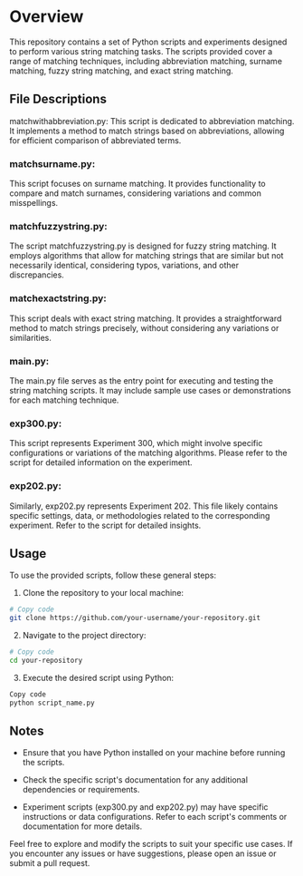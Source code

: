 # Overview
This repository contains a set of Python scripts and experiments designed to perform various string matching tasks. The scripts provided cover a range of matching techniques, including abbreviation matching, surname matching, fuzzy string matching, and exact string matching.

## File Descriptions
matchwithabbreviation.py: This script is dedicated to abbreviation matching. It implements a method to match strings based on abbreviations, allowing for efficient comparison of abbreviated terms.

### matchsurname.py: 
This script focuses on surname matching. It provides functionality to compare and match surnames, considering variations and common misspellings.

### matchfuzzystring.py: 
The script matchfuzzystring.py is designed for fuzzy string matching. It employs algorithms that allow for matching strings that are similar but not necessarily identical, considering typos, variations, and other discrepancies.

### matchexactstring.py: 
This script deals with exact string matching. It provides a straightforward method to match strings precisely, without considering any variations or similarities.

### main.py: 
The main.py file serves as the entry point for executing and testing the string matching scripts. It may include sample use cases or demonstrations for each matching technique.

### exp300.py: 
This script represents Experiment 300, which might involve specific configurations or variations of the matching algorithms. Please refer to the script for detailed information on the experiment.

### exp202.py: 
Similarly, exp202.py represents Experiment 202. This file likely contains specific settings, data, or methodologies related to the corresponding experiment. Refer to the script for detailed insights.

## Usage
To use the provided scripts, follow these general steps:

1. Clone the repository to your local machine:
```bash
# Copy code
git clone https://github.com/your-username/your-repository.git
```
2. Navigate to the project directory:
```bash
# Copy code
cd your-repository
```
3. Execute the desired script using Python:
```bash
Copy code
python script_name.py
```

## Notes
- Ensure that you have Python installed on your machine before running the scripts.

- Check the specific script's documentation for any additional dependencies or requirements.

- Experiment scripts (exp300.py and exp202.py) may have specific instructions or data configurations. Refer to each script's comments or documentation for more details.

Feel free to explore and modify the scripts to suit your specific use cases. If you encounter any issues or have suggestions, please open an issue or submit a pull request.